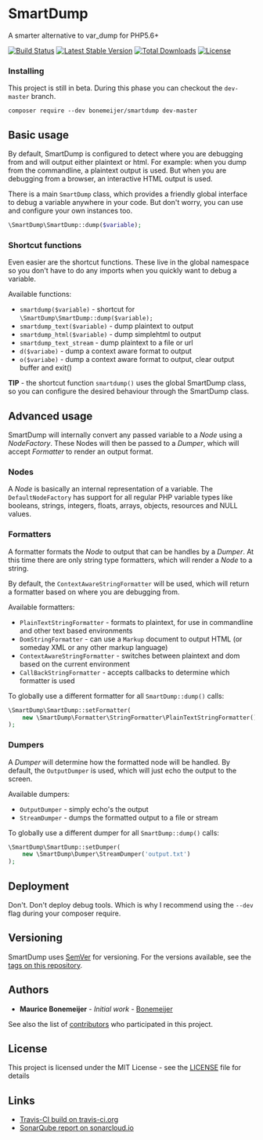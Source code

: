 # SmartDump

A smarter alternative to var_dump for PHP5.6+

[![Build Status](https://travis-ci.org/Bonemeijer/SmartDump.svg?branch=master)](https://travis-ci.org/Bonemeijer/SmartDump)
[![Latest Stable Version](https://poser.pugx.org/bonemeijer/smartdump/v/stable)](https://packagist.org/packages/bonemeijer/smartdump)
[![Total Downloads](https://poser.pugx.org/bonemeijer/smartdump/downloads)](https://packagist.org/packages/bonemeijer/smartdump)
[![License](https://poser.pugx.org/bonemeijer/smartdump/license)](https://packagist.org/packages/bonemeijer/smartdump)

### Installing

This project is still in beta. During this phase you can checkout the `dev-master` branch.

```
composer require --dev bonemeijer/smartdump dev-master
```

## Basic usage

By default, SmartDump is configured to detect where you are debugging from and will output either plaintext 
or html. For example: when you dump from the commandline, a plaintext output is used. But when you are 
debugging from a browser, an interactive HTML output is used.

There is a main `SmartDump` class, which provides a friendly global interface to debug a variable anywhere 
in your code. But don't worry, you can use and configure your own instances too.

```php
\SmartDump\SmartDump::dump($variable);
``` 


### Shortcut functions

Even easier are the shortcut functions. These live in the global namespace so you don't have to do any
imports when you quickly want to debug a variable.

Available functions:

* `smartdump($variable)` - shortcut for `\SmartDump\SmartDump::dump($variable);`
* `smartdump_text($variable)` - dump plaintext to output
* `smartdump_html($variable)` - dump simplehtml to output
* `smartdump_text_stream` - dump plaintext to a file or url
* `d($variabe)` - dump a context aware format to output
* `o($variabe)` - dump a context aware format to output, clear output buffer and exit()

**TIP** - the shortcut function `smartdump()` uses the global SmartDump class, so you can configure the desired
          behaviour through the SmartDump class.

## Advanced usage

SmartDump will internally convert any passed variable to a *Node* using a *NodeFactory*.
These Nodes will then be passed to a *Dumper*, which will accept *Formatter* to render an output format.


### Nodes

A *Node* is basically an internal representation of a variable. The `DefaultNodeFactory` has support for
all regular PHP variable types like booleans, strings, integers, floats, arrays, objects, resources and 
NULL values.


### Formatters

A formatter formats the *Node* to output that can be handles by a *Dumper*. 
At this time there are only string type formatters, which will render a *Node* to a string.

By default, the `ContextAwareStringFormatter` will be used, which will return a formatter based on where
you are debugging from.

Available formatters:

* `PlainTextStringFormatter` - formats to plaintext, for use in commandline and other text based environments
* `DomStringFormatter` - can use a `Markup` document to output HTML (or someday XML or any other markup language)
* `ContextAwareStringFormatter` - switches between plaintext and dom based on the current environment
* `CallBackStringFormatter` - accepts callbacks to determine which formatter is used

To globally use a different formatter for all `SmartDump::dump()` calls:

```php
\SmartDump\SmartDump::setFormatter(
    new \SmartDump\Formatter\StringFormatter\PlainTextStringFormatter()
);
```


### Dumpers

A *Dumper* will determine how the formatted node will be handled. By default, the `OutputDumper` is used,
which will just echo the output to the screen.

Available dumpers:

* `OutputDumper` - simply echo's the output
* `StreamDumper` - dumps the formatted output to a file or stream

To globally use a different dumper for all `SmartDump::dump()` calls:

```php
\SmartDump\SmartDump::setDumper(
    new \SmartDump\Dumper\StreamDumper('output.txt')
);
```


## Deployment

Don't. Don't deploy debug tools. Which is why I recommend using the `--dev` flag during your composer 
require. 


## Versioning

SmartDump uses [SemVer](http://semver.org/) for versioning. For the versions available, see the 
[tags on this repository](https://github.com/Bonemeijer/SmartDump/tags). 


## Authors

* **Maurice Bonemeijer** - *Initial work* - [Bonemeijer](https://github.com/Bonemeijer)

See also the list of [contributors](https://github.com/Bonemeijer/SmartDump/contributors) who participated in this 
project.


## License

This project is licensed under the MIT License - see the [LICENSE](LICENSE) file for details


## Links

* [Travis-CI build on travis-ci.org](https://travis-ci.org/Bonemeijer/SmartDump)
* [SonarQube report on sonarcloud.io](https://sonarcloud.io/dashboard?id=bonemeijer%3Asmartdump)

